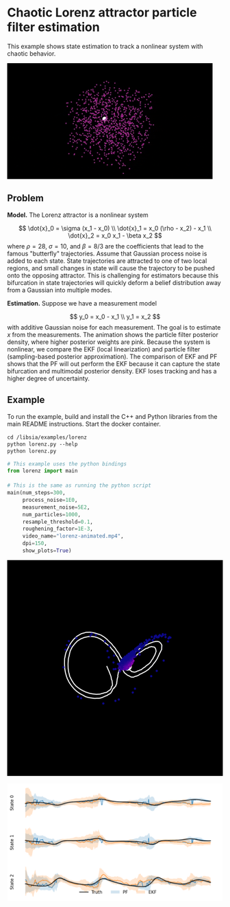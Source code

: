 # Chaotic Lorenz attractor particle filter estimation
This example shows state estimation to track a nonlinear system with chaotic behavior.

![Chaotic Lorenz attractor particle filter estimation](./lorenz.gif)

## Problem

**Model.** The Lorenz attractor is a nonlinear system

$$
\dot{x}_0 = \sigma (x_1 - x_0) \\
\dot{x}_1 = x_0 (\rho - x_2) - x_1 \\
\dot{x}_2 = x_0 x_1 - \beta x_2
$$
where $\rho = 28$, $\sigma = 10$, and $\beta = 8 / 3$ are the coefficients that lead to the famous "butterfly" trajectories.  Assume that Gaussian process noise is added to each state.  State trajectories are attracted to one of two local regions, and small changes in state will cause the trajectory to be pushed onto the opposing attractor.  This is challenging for estimators because this bifurcation in state trajectories will quickly deform a belief distribution away from a Gaussian into multiple modes.

**Estimation.** Suppose we have a measurement model 

$$
y_0 = x_0 - x_1 \\
y_1 = x_2
$$
with additive Gaussian noise for each measurement.  The goal is to estimate $x$ from the measurements.  The animation shows the particle filter posterior density, where higher posterior weights are pink.  Because the system is nonlinear, we compare the EKF (local linearization) and particle filter (sampling-based posterior approximation).  The comparison of EKF and PF shows that the PF will out perform the EKF because it can capture the state bifurcation and multimodal posterior density.  EKF loses tracking and has a higher degree of uncertainty.

## Example

To run the example, build and install the C++ and Python libraries from the main README instructions.  Start the docker container.
```
cd /libsia/examples/lorenz
python lorenz.py --help
python lorenz.py
```


```python
# This example uses the python bindings
from lorenz import main

# This is the same as running the python script
main(num_steps=300,
     process_noise=1E0,
     measurement_noise=5E2,
     num_particles=1000,
     resample_threshold=0.1,
     roughening_factor=1E-3,
     video_name="lorenz-animated.mp4",
     dpi=150,
     show_plots=True)
```


    
![png](lorenz_files/lorenz_2_0.png)
    



    
![png](lorenz_files/lorenz_2_1.png)
    

